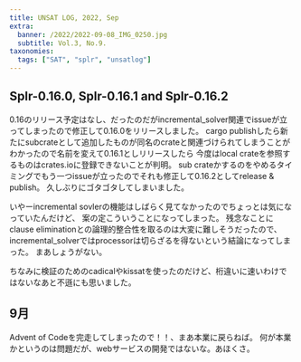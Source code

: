 ```yaml
---
title: UNSAT LOG, 2022, Sep
extra:
  banner: /2022/2022-09-08_IMG_0250.jpg
  subtitle: Vol.3, No.9.
taxonomies:
  tags: ["SAT", "splr", "unsatlog"]
---
```

## Splr-0.16.0, Splr-0.16.1 and Splr-0.16.2

0.16のリリース予定はなし、だったのだがincremental_solver関連でissueが立ってしまったので修正して0.16.0をリリースしました。
cargo publishしたら新たにsubcrateとして追加したものが同名のcrateと関連づけられてしまうことがわかったので名前を変えて0.16.1としリリースしたら
今度はlocal crateを参照するものはcrates.ioに登録できないことが判明。
sub crateかするのをやめるタイミングでもう一つissueが立ったのでそれも修正して0.16.2としてrelease & publish。
久しぶりにゴタゴタしてしまいました。

いやーincremental sovlerの機能はしばらく見てなかったのでちょっとは気になっていたんだけど、
案の定こういうことになってしまった。
残念なことにclause eliminationとの論理的整合性を取るのは大変に難しそうだったので、
incremental_solverではprocessorは切らざるを得ないという結論になってしまった。
まあしょうがない。

ちなみに検証のためのcadicalやkissatを使ったのだけど、桁違いに速いわけではないなあと不遜にも思いました。

## 9月

Advent of Codeを完走してしまったので！！、まあ本業に戻らねば。
何が本業かというのは問題だが、webサービスの開発ではないな。あほくさ。

